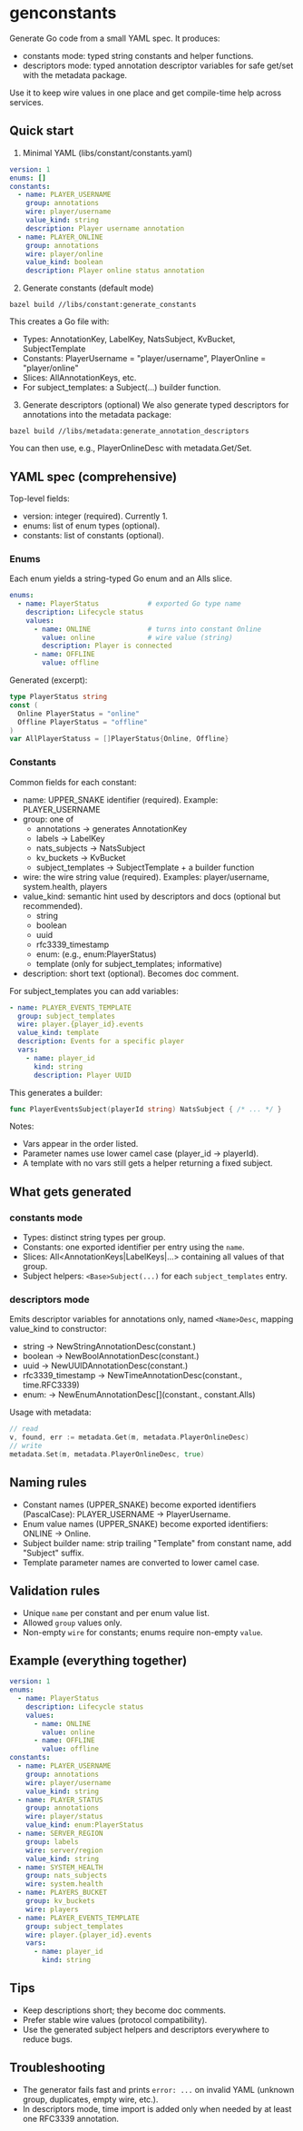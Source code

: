 # genconstants

Generate Go code from a small YAML spec. It produces:
- constants mode: typed string constants and helper functions.
- descriptors mode: typed annotation descriptor variables for safe get/set with the metadata package.

Use it to keep wire values in one place and get compile-time help across services.

## Quick start
1) Minimal YAML (libs/constant/constants.yaml)
```yaml
version: 1
enums: []
constants:
  - name: PLAYER_USERNAME
    group: annotations
    wire: player/username
    value_kind: string
    description: Player username annotation
  - name: PLAYER_ONLINE
    group: annotations
    wire: player/online
    value_kind: boolean
    description: Player online status annotation
```

2) Generate constants (default mode)
```fish
bazel build //libs/constant:generate_constants
```
This creates a Go file with:
- Types: AnnotationKey, LabelKey, NatsSubject, KvBucket, SubjectTemplate
- Constants: PlayerUsername = "player/username", PlayerOnline = "player/online"
- Slices: AllAnnotationKeys, etc.
- For subject_templates: a <Base>Subject(...) builder function.

3) Generate descriptors (optional)
We also generate typed descriptors for annotations into the metadata package:
```fish
bazel build //libs/metadata:generate_annotation_descriptors
```
You can then use, e.g., PlayerOnlineDesc with metadata.Get/Set.

## YAML spec (comprehensive)
Top-level fields:
- version: integer (required). Currently 1.
- enums: list of enum types (optional).
- constants: list of constants (optional).

### Enums
Each enum yields a string-typed Go enum and an All<Enum>s slice.
```yaml
enums:
  - name: PlayerStatus            # exported Go type name
    description: Lifecycle status
    values:
      - name: ONLINE              # turns into constant Online
        value: online             # wire value (string)
        description: Player is connected
      - name: OFFLINE
        value: offline
```
Generated (excerpt):
```go
type PlayerStatus string
const (
  Online PlayerStatus = "online"
  Offline PlayerStatus = "offline"
)
var AllPlayerStatuss = []PlayerStatus{Online, Offline}
```

### Constants
Common fields for each constant:
- name: UPPER_SNAKE identifier (required). Example: PLAYER_USERNAME
- group: one of
  - annotations -> generates AnnotationKey
  - labels -> LabelKey
  - nats_subjects -> NatsSubject
  - kv_buckets -> KvBucket
  - subject_templates -> SubjectTemplate + a builder function
- wire: the wire string value (required). Examples: player/username, system.health, players
- value_kind: semantic hint used by descriptors and docs (optional but recommended).
  - string
  - boolean
  - uuid
  - rfc3339_timestamp
  - enum:<EnumType> (e.g., enum:PlayerStatus)
  - template (only for subject_templates; informative)
- description: short text (optional). Becomes doc comment.

For subject_templates you can add variables:
```yaml
- name: PLAYER_EVENTS_TEMPLATE
  group: subject_templates
  wire: player.{player_id}.events
  value_kind: template
  description: Events for a specific player
  vars:
    - name: player_id
      kind: string
      description: Player UUID
```
This generates a builder:
```go
func PlayerEventsSubject(playerId string) NatsSubject { /* ... */ }
```
Notes:
- Vars appear in the order listed.
- Parameter names use lower camel case (player_id -> playerId).
- A template with no vars still gets a helper returning a fixed subject.

## What gets generated

### constants mode
- Types: distinct string types per group.
- Constants: one exported identifier per entry using the `name`.
- Slices: All<AnnotationKeys|LabelKeys|...> containing all values of that group.
- Subject helpers: `<Base>Subject(...)` for each `subject_templates` entry.

### descriptors mode
Emits descriptor variables for annotations only, named `<Name>Desc`, mapping value_kind to constructor:
- string -> NewStringAnnotationDesc(constant.<Name>)
- boolean -> NewBoolAnnotationDesc(constant.<Name>)
- uuid -> NewUUIDAnnotationDesc(constant.<Name>)
- rfc3339_timestamp -> NewTimeAnnotationDesc(constant.<Name>, time.RFC3339)
- enum:<EnumType> -> NewEnumAnnotationDesc[<EnumType>](constant.<Name>, constant.All<EnumType>s)

Usage with metadata:
```go
// read
v, found, err := metadata.Get(m, metadata.PlayerOnlineDesc)
// write
metadata.Set(m, metadata.PlayerOnlineDesc, true)
```

## Naming rules
- Constant names (UPPER_SNAKE) become exported identifiers (PascalCase): PLAYER_USERNAME -> PlayerUsername.
- Enum value names (UPPER_SNAKE) become exported identifiers: ONLINE -> Online.
- Subject builder name: strip trailing "Template" from constant name, add "Subject" suffix.
- Template parameter names are converted to lower camel case.

## Validation rules
- Unique `name` per constant and per enum value list.
- Allowed `group` values only.
- Non-empty `wire` for constants; enums require non-empty `value`.

## Example (everything together)
```yaml
version: 1
enums:
  - name: PlayerStatus
    description: Lifecycle status
    values:
      - name: ONLINE
        value: online
      - name: OFFLINE
        value: offline
constants:
  - name: PLAYER_USERNAME
    group: annotations
    wire: player/username
    value_kind: string
  - name: PLAYER_STATUS
    group: annotations
    wire: player/status
    value_kind: enum:PlayerStatus
  - name: SERVER_REGION
    group: labels
    wire: server/region
    value_kind: string
  - name: SYSTEM_HEALTH
    group: nats_subjects
    wire: system.health
  - name: PLAYERS_BUCKET
    group: kv_buckets
    wire: players
  - name: PLAYER_EVENTS_TEMPLATE
    group: subject_templates
    wire: player.{player_id}.events
    vars:
      - name: player_id
        kind: string
```

## Tips
- Keep descriptions short; they become doc comments.
- Prefer stable wire values (protocol compatibility).
- Use the generated subject helpers and descriptors everywhere to reduce bugs.

## Troubleshooting
- The generator fails fast and prints `error: ...` on invalid YAML (unknown group, duplicates, empty wire, etc.).
- In descriptors mode, time import is added only when needed by at least one RFC3339 annotation.


